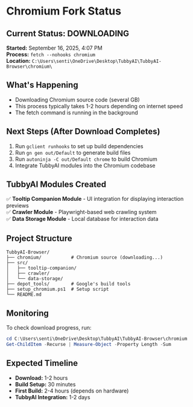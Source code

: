 # Chromium Fork Status

## Current Status: DOWNLOADING
**Started:** September 16, 2025, 4:07 PM  
**Process:** `fetch --nohooks chromium`  
**Location:** `C:\Users\senti\OneDrive\Desktop\TubbyAI\TubbyAI-Browser\chromium\`

## What's Happening
- Downloading Chromium source code (several GB)
- This process typically takes 1-2 hours depending on internet speed
- The fetch command is running in the background

## Next Steps (After Download Completes)
1. Run `gclient runhooks` to set up build dependencies
2. Run `gn gen out/Default` to generate build files
3. Run `autoninja -C out/Default chrome` to build Chromium
4. Integrate TubbyAI modules into the Chromium codebase

## TubbyAI Modules Created
✅ **Tooltip Companion Module** - UI integration for displaying interaction previews  
✅ **Crawler Module** - Playwright-based web crawling system  
✅ **Data Storage Module** - Local database for interaction data  

## Project Structure
```
TubbyAI-Browser/
├── chromium/           # Chromium source (downloading...)
├── src/
│   ├── tooltip-companion/
│   ├── crawler/
│   └── data-storage/
├── depot_tools/        # Google's build tools
├── setup_chromium.ps1  # Setup script
└── README.md
```

## Monitoring
To check download progress, run:
```powershell
cd C:\Users\senti\OneDrive\Desktop\TubbyAI\TubbyAI-Browser\chromium
Get-ChildItem -Recurse | Measure-Object -Property Length -Sum
```

## Expected Timeline
- **Download:** 1-2 hours
- **Build Setup:** 30 minutes
- **First Build:** 2-4 hours (depends on hardware)
- **TubbyAI Integration:** 1-2 days
